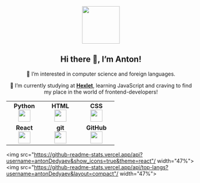 <div align="center">
  <img src="https://media.giphy.com/media/USV0ym3bVWQJJmNu3N/giphy.gif" width="100">

  <h2 align="center">Hi there 👋, I’m Anton!</h2>

  👀 I’m interested in computer science and foreign languages.

  🌱 I’m currently studying at [**Hexlet**](https://ru.hexlet.io/), learning JavaScript and craving to find my place in the world of frontend-developers!


<table width="320px">
    <tbody>
        <tr valign="top">
            <td width="80px" align="center">
            <span><strong>Python</strong></span><br>
            <img height="32px" src="https://cdn.jsdelivr.net/gh/devicons/devicon/icons/javascript/javascript-original.svg">
            </td>
            <td width="80px" align="center">
            <span><strong>HTML</strong></span><br>
            <img height="32" src="https://cdn.jsdelivr.net/gh/devicons/devicon/icons/html5/html5-original.svg">
            </td>
            <td width="80px" align="center">
            <span><strong>CSS</strong></span><br>
            <img height="32px" src="https://cdn.jsdelivr.net/gh/devicons/devicon/icons/css3/css3-original.svg">
            </td>
        </tr>
        <tr valign="top">
            <td width="80px" align="center">
            <span><strong>React</strong></span><br>
            <img height="32px" src="https://cdn.jsdelivr.net/gh/devicons/devicon/icons/react/react-original.svg">
            </td>
            <td width="80px" align="center">
            <span><strong>git</strong></span><br>
            <img height="32px" src="https://cdn.jsdelivr.net/gh/devicons/devicon/icons/git/git-plain.svg">
            </td>
            <td width="80px" align="center">
            <span><strong>GitHub</strong></span><br>
            <img height="32px" src="https://cdn.jsdelivr.net/gh/devicons/devicon/icons/github/github-original.svg">
            </td>
        </tr>
    </tbody>
</table>

</div>

<img src="https://github-readme-stats.vercel.app/api?username=antonDedyaev&show_icons=true&theme=react"/ width="47%">
<img src="https://github-readme-stats.vercel.app/api/top-langs?username=antonDedyaev&layout=compact"/ width="47%">
<!---
antonDedyaev/antonDedyaev is a ✨ special ✨ repository because its `README.md` (this file) appears on your GitHub profile.
You can click the Preview link to take a look at your changes.
--->
